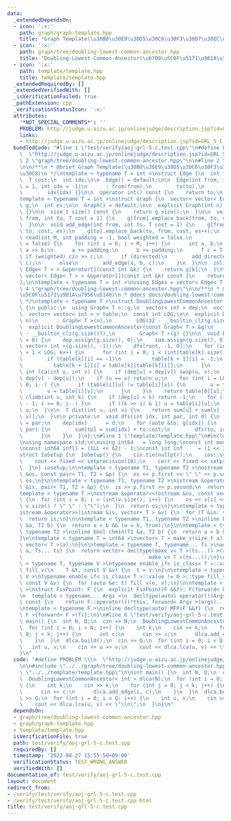 ```yaml
---
data:
  _extendedDependsOn:
  - icon: ':x:'
    path: graph/graph-template.hpp
    title: "Graph Template(\u30B0\u30E9\u30D5\u30C6\u30F3\u30D7\u30EC\u30FC\u30C8)"
  - icon: ':x:'
    path: graph/tree/doubling-lowest-common-ancestor.hpp
    title: "Doubling-Lowest-Common-Ancestor(\u6700\u5C0F\u5171\u901A\u7956\u5148)"
  - icon: ':x:'
    path: template/template.hpp
    title: template/template.hpp
  _extendedRequiredBy: []
  _extendedVerifiedWith: []
  _isVerificationFailed: true
  _pathExtension: cpp
  _verificationStatusIcon: ':x:'
  attributes:
    '*NOT_SPECIAL_COMMENTS*': ''
    PROBLEM: http://judge.u-aizu.ac.jp/onlinejudge/description.jsp?id=GRL_5_C
    links:
    - http://judge.u-aizu.ac.jp/onlinejudge/description.jsp?id=GRL_5_C
  bundledCode: "#line 1 \"test/verify/aoj-grl-5-c.test.cpp\"\n#define PROBLEM \\\n\
    \  \"http://judge.u-aizu.ac.jp/onlinejudge/description.jsp?id=GRL_5_C\"\n\n#line\
    \ 2 \"graph/tree/doubling-lowest-common-ancestor.hpp\"\n\n#line 2 \"graph/graph-template.hpp\"\
    \n\n/**\n * @brief Graph Template(\u30B0\u30E9\u30D5\u30C6\u30F3\u30D7\u30EC\u30FC\
    \u30C8)\n */\ntemplate < typename T = int >\nstruct Edge {\n  int from, to;\n\
    \  T cost;\n  int idx;\n\n  Edge() = default;\n\n  Edge(int from, int to, T cost\
    \ = 1, int idx = -1)\n      : from(from),\n        to(to),\n        cost(cost),\n\
    \        idx(idx) {}\n\n  operator int() const {\n    return to;\n  }\n};\n\n\
    template < typename T = int >\nstruct Graph {\n  vector< vector< Edge< T > > >\
    \ g;\n  int es;\n\n  Graph() = default;\n\n  explicit Graph(int n): g(n), es(0)\
    \ {}\n\n  size_t size() const {\n    return g.size();\n  }\n\n  void add_directed_edge(int\
    \ from, int to, T cost = 1) {\n    g[from].emplace_back(from, to, cost, es++);\n\
    \  }\n\n  void add_edge(int from, int to, T cost = 1) {\n    g[from].emplace_back(from,\
    \ to, cost, es);\n    g[to].emplace_back(to, from, cost, es++);\n  }\n\n  void\
    \ read(int M, int padding = -1, bool weighted = false,\n            bool directed\
    \ = false) {\n    for (int i = 0; i < M; i++) {\n      int a, b;\n      cin >>\
    \ a >> b;\n      a += padding;\n      b += padding;\n      T c = T(1);\n     \
    \ if (weighted) cin >> c;\n      if (directed)\n        add_directed_edge(a, b,\
    \ c);\n      else\n        add_edge(a, b, c);\n    }\n  }\n\n  inline vector<\
    \ Edge< T > > &operator[](const int &k) {\n    return g[k];\n  }\n\n  inline const\
    \ vector< Edge< T > > &operator[](const int &k) const {\n    return g[k];\n  }\n\
    };\n\ntemplate < typename T = int >\nusing Edges = vector< Edge< T > >;\n#line\
    \ 4 \"graph/tree/doubling-lowest-common-ancestor.hpp\"\n\n/**\n * @brief Doubling-Lowest-Common-Ancestor(\u6700\
    \u5C0F\u5171\u901A\u7956\u5148)\n * @docs docs/doubling-lowest-common-ancestor.md\n\
    \ */\ntemplate < typename T >\nstruct DoublingLowestCommonAncestor: Graph< T >\
    \ {\n public:\n  using Graph< T >::g;\n  vector< int > dep;\n  vector< T > sum;\n\
    \  vector< vector< int > > table;\n  const int LOG;\n\n  explicit DoublingLowestCommonAncestor(int\
    \ n)\n      : Graph< T >(n),\n        LOG(32 - __builtin_clz(g.size())) {}\n\n\
    \  explicit DoublingLowestCommonAncestor(const Graph< T > &g)\n      : LOG(32\
    \ - __builtin_clz(g.size())),\n        Graph< T >(g) {}\n\n  void build(int root\
    \ = 0) {\n    dep.assign(g.size(), 0);\n    sum.assign(g.size(), 0);\n    table.assign(LOG,\
    \ vector< int >(g.size(), -1));\n    dfs(root, -1, 0);\n    for (int k = 0; k\
    \ + 1 < LOG; k++) {\n      for (int i = 0; i < (int)table[k].size(); i++) {\n\
    \        if (table[k][i] == -1)\n          table[k + 1][i] = -1;\n        else\n\
    \          table[k + 1][i] = table[k][table[k][i]];\n      }\n    }\n  }\n\n \
    \ int lca(int u, int v) {\n    if (dep[u] > dep[v]) swap(u, v);\n    v = climb(v,\
    \ dep[v] - dep[u]);\n    if (u == v) return u;\n    for (int i = LOG - 1; i >=\
    \ 0; i--) {\n      if (table[i][u] != table[i][v]) {\n        u = table[i][u];\n\
    \        v = table[i][v];\n      }\n    }\n    return table[0][u];\n  }\n\n  int\
    \ climb(int u, int k) {\n    if (dep[u] < k) return -1;\n    for (int i = LOG\
    \ - 1; i >= 0; i--) {\n      if ((k >> i) & 1) u = table[i][u];\n    }\n    return\
    \ u;\n  }\n\n  T dist(int u, int v) {\n    return sum[u] + sum[v] - 2 * sum[lca(u,\
    \ v)];\n  }\n\n private:\n  void dfs(int idx, int par, int d) {\n    table[0][idx]\
    \ = par;\n    dep[idx]      = d;\n    for (auto &to: g[idx]) {\n      if (to !=\
    \ par) {\n        sum[to] = sum[idx] + to.cost;\n        dfs(to, idx, d + 1);\n\
    \      }\n    }\n  }\n};\n#line 1 \"template/template.hpp\"\n#include <bits/stdc++.h>\n\
    \nusing namespace std;\n\nusing int64   = long long;\nconst int mod = 1e9 + 7;\n\
    \nconst int64 infll = (1LL << 62) - 1;\nconst int inf     = (1 << 30) - 1;\n\n\
    struct IoSetup {\n  IoSetup() {\n    cin.tie(nullptr);\n    ios::sync_with_stdio(false);\n\
    \    cout << fixed << setprecision(10);\n    cerr << fixed << setprecision(10);\n\
    \  }\n} iosetup;\n\ntemplate < typename T1, typename T2 >\nostream &operator<<(ostream\
    \ &os, const pair< T1, T2 > &p) {\n  os << p.first << \" \" << p.second;\n  return\
    \ os;\n}\n\ntemplate < typename T1, typename T2 >\nistream &operator>>(istream\
    \ &is, pair< T1, T2 > &p) {\n  is >> p.first >> p.second;\n  return is;\n}\n\n\
    template < typename T >\nostream &operator<<(ostream &os, const vector< T > &v)\
    \ {\n  for (int i = 0; i < (int)v.size(); i++) {\n    os << v[i] << (i + 1 !=\
    \ v.size() ? \" \" : \"\");\n  }\n  return os;\n}\n\ntemplate < typename T >\n\
    istream &operator>>(istream &is, vector< T > &v) {\n  for (T &in: v) is >> in;\n\
    \  return is;\n}\n\ntemplate < typename T1, typename T2 >\ninline bool chmax(T1\
    \ &a, T2 b) {\n  return a < b && (a = b, true);\n}\n\ntemplate < typename T1,\
    \ typename T2 >\ninline bool chmin(T1 &a, T2 b) {\n  return a > b && (a = b, true);\n\
    }\n\ntemplate < typename T = int64 >\nvector< T > make_v(size_t a) {\n  return\
    \ vector< T >(a);\n}\n\ntemplate < typename T, typename... Ts >\nauto make_v(size_t\
    \ a, Ts... ts) {\n  return vector< decltype(make_v< T >(ts...)) >(a,\n       \
    \                                         make_v< T >(ts...));\n}\n\ntemplate\
    \ < typename T, typename V >\ntypename enable_if< is_class< T >::value == 0 >::type\
    \ fill_v(\n    T &t, const V &v) {\n  t = v;\n}\n\ntemplate < typename T, typename\
    \ V >\ntypename enable_if< is_class< T >::value != 0 >::type fill_v(\n    T &t,\
    \ const V &v) {\n  for (auto &e: t) fill_v(e, v);\n}\n\ntemplate < typename F\
    \ >\nstruct FixPoint: F {\n  explicit FixPoint(F &&f): F(forward< F >(f)) {}\n\
    \n  template < typename... Args >\n  decltype(auto) operator()(Args &&...args)\
    \ const {\n    return F::operator()(*this, forward< Args >(args)...);\n  }\n};\n\
    \ntemplate < typename F >\ninline decltype(auto) MFP(F &&f) {\n  return FixPoint<\
    \ F >{forward< F >(f)};\n}\n#line 6 \"test/verify/aoj-grl-5-c.test.cpp\"\n\nint\
    \ main() {\n  int N, Q;\n  cin >> N;\n  DoublingLowestCommonAncestor< int > dlca(N);\n\
    \  for (int i = 0; i < N; i++) {\n    int k;\n    cin >> k;\n    for (int j =\
    \ 0; j < k; j++) {\n      int c;\n      cin >> c;\n      dlca.add_edge(i, c);\n\
    \    }\n  }\n  dlca.build();\n  cin >> Q;\n  for (int i = 0; i < Q; i++) {\n \
    \   int u, v;\n    cin >> u >> v;\n    cout << dlca.lca(u, v) << \"\\n\";\n  }\n\
    }\n"
  code: "#define PROBLEM \\\n  \"http://judge.u-aizu.ac.jp/onlinejudge/description.jsp?id=GRL_5_C\"\
    \n\n#include \"../../graph/tree/doubling-lowest-common-ancestor.hpp\"\n#include\
    \ \"../../template/template.hpp\"\n\nint main() {\n  int N, Q;\n  cin >> N;\n\
    \  DoublingLowestCommonAncestor< int > dlca(N);\n  for (int i = 0; i < N; i++)\
    \ {\n    int k;\n    cin >> k;\n    for (int j = 0; j < k; j++) {\n      int c;\n\
    \      cin >> c;\n      dlca.add_edge(i, c);\n    }\n  }\n  dlca.build();\n  cin\
    \ >> Q;\n  for (int i = 0; i < Q; i++) {\n    int u, v;\n    cin >> u >> v;\n\
    \    cout << dlca.lca(u, v) << \"\\n\";\n  }\n}\n"
  dependsOn:
  - graph/tree/doubling-lowest-common-ancestor.hpp
  - graph/graph-template.hpp
  - template/template.hpp
  isVerificationFile: true
  path: test/verify/aoj-grl-5-c.test.cpp
  requiredBy: []
  timestamp: '2022-08-27 15:55:50+09:00'
  verificationStatus: TEST_WRONG_ANSWER
  verifiedWith: []
documentation_of: test/verify/aoj-grl-5-c.test.cpp
layout: document
redirect_from:
- /verify/test/verify/aoj-grl-5-c.test.cpp
- /verify/test/verify/aoj-grl-5-c.test.cpp.html
title: test/verify/aoj-grl-5-c.test.cpp
---
```

